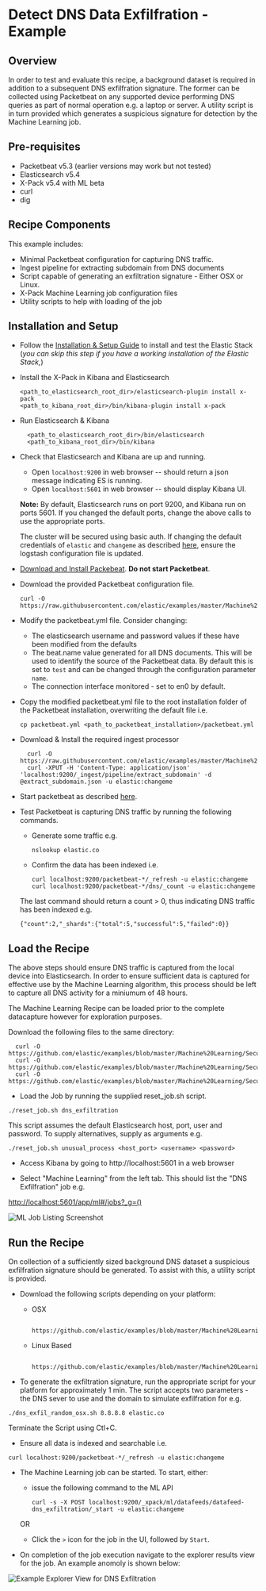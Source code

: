 # Detect DNS Data Exfilfration - Example

## Overview

In order to test and evaluate this recipe, a background dataset is required in addition to a subsequent DNS exfilfration signature.  The former can be collected using Packetbeat on any supported device performing DNS queries as part of normal operation e.g. a laptop or server.  A utility script is in turn provided which generates a suspicious signature for detection by the Machine Learning job.

## Pre-requisites

- Packetbeat v5.3 (earlier versions may work but not tested)
- Elasticsearch v5.4
- X-Pack v5.4 with ML beta
- curl
- dig

## Recipe Components

This example includes:

 * Minimal Packetbeat configuration for capturing DNS traffic.
 * Ingest pipeline for extracting subdomain from DNS documents
 * Script capable of generating an exfiltration signature - Either OSX or Linux.
 * X-Pack Machine Learning job configuration files
 * Utility scripts to help with loading of the job

## Installation and Setup

* Follow the [Installation & Setup Guide](https://github.com/elastic/examples/blob/master/Installation%20and%20Setup.md) to install and test the Elastic Stack (*you can skip this step if you have a working installation of the Elastic Stack,*)

* Install the X-Pack in Kibana and Elasticsearch

  ```shell
  <path_to_elasticsearch_root_dir>/elasticsearch-plugin install x-pack
  <path_to_kibana_root_dir>/bin/kibana-plugin install x-pack
  ```

* Run Elasticsearch & Kibana

  ```shell
    <path_to_elasticsearch_root_dir>/bin/elasticsearch
    <path_to_kibana_root_dir>/bin/kibana

  ```

* Check that Elasticsearch and Kibana are up and running.

  - Open `localhost:9200` in web browser -- should return a json message indicating ES is running.
  - Open `localhost:5601` in web browser -- should display Kibana UI.

  **Note:** By default, Elasticsearch runs on port 9200, and Kibana run on ports 5601. If you changed the default ports, change the above calls to use the appropriate ports.  

  The cluster will be secured using basic auth. If changing the default credentials of `elastic` and `changeme` as described [here](https://www.elastic.co/guide/en/x-pack/current/security-getting-started.html), ensure the logstash configuration file is updated.

* [Download and Install Packebeat](https://www.elastic.co/guide/en/beats/packetbeat/current/packetbeat-installation.html). **Do not start Packetbeat**.

* Download the provided Packetbeat configuration file.

    ```
    curl -O https://raw.githubusercontent.com/elastic/examples/master/Machine%20Learning/Security%20Analytics%20Recipes/dns_data_exfiltration/configs/packetbeat/packetbeat.yml
    ```

* Modify the packetbeat.yml file. Consider changing:

    - The elasticsearch username and password values if these have been modified from the defaults
    - The beat.name value generated for all DNS documents. This will be used to identify the source of the Packetbeat data. By default this is set to `test` and can be changed through the configuration parameter `name`.
    - The connection interface monitored - set to en0 by default.

* Copy the modified packetbeat.yml file to the root installation folder of the Packetbeat installation, overwriting the default file i.e.

    ```cp packetbeat.yml <path_to_packetbeat_installation>/packetbeat.yml```

* Download & Install the required ingest processor  

  ```
    curl -O https://raw.githubusercontent.com/elastic/examples/master/Machine%20Learning/Security%20Analytics%20Recipes/dns_data_exfiltration/configs/ingest/extract_subdomain.json
    curl -XPUT -H 'Content-Type: application/json' 'localhost:9200/_ingest/pipeline/extract_subdomain' -d @extract_subdomain.json -u elastic:changeme
  ```

* Start packetbeat as described [here](https://www.elastic.co/guide/en/beats/packetbeat/current/packetbeat-starting.html).

* Test Packetbeat is capturing DNS traffic by running the following commands.

    - Generate some traffic e.g.
        ```
        nslookup elastic.co
        ```
    - Confirm the data has been indexed i.e.
        ```
        curl localhost:9200/packetbeat-*/_refresh -u elastic:changeme
        curl localhost:9200/packetbeat-*/dns/_count -u elastic:changeme
        ```

    The last command should return a count > 0, thus indicating DNS traffic has been indexed e.g.

    ```
    {"count":2,"_shards":{"total":5,"successful":5,"failed":0}}
    ```

## Load the Recipe

The above steps should ensure DNS traffic is captured from the local device into Elasticsearch.  In order to ensure sufficient data is captured for effective use by the Machine Learning algorithm, this process should be left to capture all DNS activity for a miniumum of 48 hours.

The Machine Learning Recipe can be loaded prior to the complete datacapture however for exploration purposes.

Download the following files to the same directory:

  ```
    curl -O https://github.com/elastic/examples/blob/master/Machine%20Learning/Security%20Analytics%20Recipes/dns_data_exfiltration/machine_learning/data_feed.json
    curl -O https://github.com/elastic/examples/blob/master/Machine%20Learning/Security%20Analytics%20Recipes/dns_data_exfiltration/machine_learning/job.json
    curl -O https://github.com/elastic/examples/blob/master/Machine%20Learning/Security%20Analytics%20Recipes/scripts/reset_job.sh
  ```

* Load the Job by running the supplied reset_job.sh script.

```
./reset_job.sh dns_exfiltration
```

This script assumes the default Elasticsearch host, port, user and password. To supply alternatives, supply as arguments e.g.

```
./reset_job.sh unusual_process <host_port> <username> <password>
```

* Access Kibana by going to http://localhost:5601 in a web browser

* Select "Machine Learning" from the left tab. This should list the "DNS Exfilfration" job e.g.

[http://localhost:5601/app/ml#/jobs?_g=()](http://localhost:5601/app/ml#/jobs?_g=())

![ML Job Listing Screenshot](https://cloud.githubusercontent.com/assets/12695796/24838000/e273814a-1d37-11e7-8262-c6a2fcea93b2.png)

## Run the Recipe

On collection of a sufficiently sized background DNS dataset a suspicious exfilfration signature should be generated. To assist with this, a utility script is provided.

* Download the following scripts depending on your platform:

    - OSX

      ```
        https://github.com/elastic/examples/blob/master/Machine%20Learning/Security%20Analytics%20Recipes/dns_data_exfiltration/scripts/dns_exfil_random_osx.sh
      ```

    - Linux Based
      ```
        https://github.com/elastic/examples/blob/master/Machine%20Learning/Security%20Analytics%20Recipes/dns_data_exfiltration/scripts/dns_exfil_random.sh
      ```

* To generate the exfiltration signature, run the appropriate script for your platform for approximately 1 min. The script accepts two parameters - the DNS sever to use and the domain to simulate exfilfration for e.g.

```
./dns_exfil_random_osx.sh 8.8.8.8 elastic.co
```

Terminate the Script using Ctl+C.

* Ensure all data is indexed and searchable i.e.

```
curl localhost:9200/packetbeat-*/_refresh -u elastic:changeme

```

* The Machine Learning job can be started. To start, either:

    - issue the following command to the ML API

        ```
        curl -s -X POST localhost:9200/_xpack/ml/datafeeds/datafeed-dns_exfiltration/_start -u elastic:changeme
        ```  
    OR

    - Click the `>` icon for the job in the UI, followed by `Start`.

* On completion of the job execution navigate to the explorer results view for the job. An example anomoly is shown below:


![Example Explorer View for DNS Exfiltration](https://cloud.githubusercontent.com/assets/12695796/24838139/f91f6db2-1d39-11e7-96b0-2c41a6aabfea.png)
